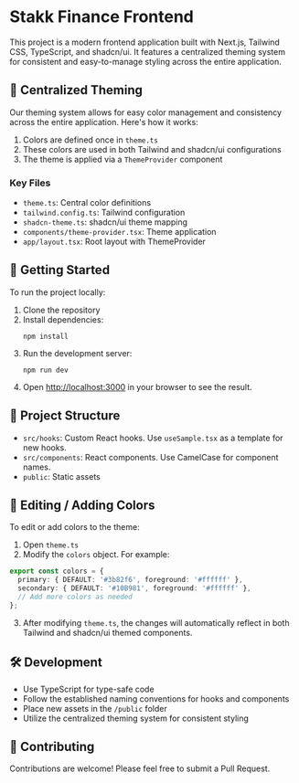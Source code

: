 # Stakk Finance Frontend

This project is a modern frontend application built with Next.js, Tailwind CSS, TypeScript, and shadcn/ui. It features a centralized theming system for consistent and easy-to-manage styling across the entire application.

## 🎨 Centralized Theming

Our theming system allows for easy color management and consistency across the entire application. Here's how it works:

1. Colors are defined once in `theme.ts`
2. These colors are used in both Tailwind and shadcn/ui configurations
3. The theme is applied via a `ThemeProvider` component

### Key Files

- `theme.ts`: Central color definitions
- `tailwind.config.ts`: Tailwind configuration
- `shadcn-theme.ts`: shadcn/ui theme mapping
- `components/theme-provider.tsx`: Theme application
- `app/layout.tsx`: Root layout with ThemeProvider

## 🚀 Getting Started

To run the project locally:

1. Clone the repository
2. Install dependencies:
   ```
   npm install
   ```
3. Run the development server:
   ```
   npm run dev
   ```
4. Open [http://localhost:3000](http://localhost:3000) in your browser to see the result.

## 📁 Project Structure

- `src/hooks`: Custom React hooks. Use `useSample.tsx` as a template for new hooks.
- `src/components`: React components. Use CamelCase for component names.
- `public`: Static assets

## 🎨 Editing / Adding Colors

To edit or add colors to the theme:

1. Open `theme.ts`
2. Modify the `colors` object. For example:

```typescript
export const colors = {
  primary: { DEFAULT: '#3b82f6', foreground: '#ffffff' },
  secondary: { DEFAULT: '#10B981', foreground: '#ffffff' },
  // Add more colors as needed
};
```

3. After modifying `theme.ts`, the changes will automatically reflect in both Tailwind and shadcn/ui themed components.

## 🛠 Development

- Use TypeScript for type-safe code
- Follow the established naming conventions for hooks and components
- Place new assets in the `/public` folder
- Utilize the centralized theming system for consistent styling

## 🤝 Contributing

Contributions are welcome! Please feel free to submit a Pull Request.
